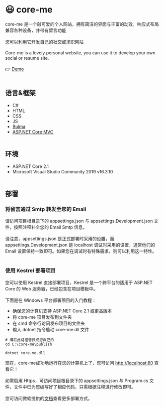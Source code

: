 # 😃 core-me

core-me 是一个敲可爱的个人网站，拥有简洁的界面与丰富的动效，响应式布局兼容各种设备，并带有留言功能
<br><br>
您可以利用它开发自己的社交或求职网站
<br><br>
Core-me is a lovely personal website, you can use it to develop your own social or resume site.
<br><br>
👉 [Demo](https://surbowl.online)
<br><br>
## 语言&框架
- C#
- HTML
- CSS
- JS
- [Bulma](https://github.com/jgthms/bulma)
- [ASP.NET Core MVC](https://github.com/aspnet/AspNetCore)
<br><br>
## 环境
- ASP.NET Core 2.1
- Microsoft Visual Studio Community 2019 v16.3.10
<br><br>
## 部署
### 将留言通过 Smtp 转发至您的 Email
请访问项目根目录下的 appsettings.json 与 appsettings.Development.json 文件，按照注释补全您的 Email Smtp 信息。
<br><br>
请注意，appsettings.json 是正式部署时采用的设置，而 appsettings.Development.json 是 localhost 调试时采用的设置，通常他们的 Email 设置保持一致即可。如果您在调试时有特殊需求，则可以利用这一特性。
<br><br>
### 使用 Kestrel 部署项目
您可以使用 Kestrel 直接部署项目，Kestrel 是一个跨平台的适用于 ASP.NET Core 的 Web 服务器，已经包含在项目模板中。
<br><br>
下面是在 Windows 平台部署项目的入门教程：
<br>
- 确保您的计算机支持 ASP.NET Core 2.1 或更高版本
- 将 core-me 项目发布到文件夹
- 在 cmd 命令行访问发布项目的文件夹
- 输入 dotnet 指令启动 core-me.dll 文件
```
# 请将此路径替换成您自己的
cd C:\core-me\publish

dotnet core-me.dll
```
现在，core-me成功地运行在您的计算机上了，您可访问 [http://localhost:80](http://localhost:80) 查看它！
<br><br>
如需启用 Https，可访问项目根目录下的 appsettings.json 与 Program.cs 文件，文件中已为您编写好了相应代码，只需根据注释进行修改即可。
<br><br>
您可访问微软提供的[文档](https://docs.microsoft.com/zh-cn/aspnet/core/host-and-deploy/?view=aspnetcore-3.0)查看更多部署方式。
